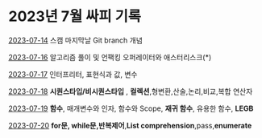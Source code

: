 # 2023년 7월 싸피 기록

[2023-07-14](https://github.com/SSAFY10kim/TIL/blob/master/7%EC%9B%94%20TIL/0714.md)  스캠 마지막날 Git branch 개념

[2023-07-16](https://github.com/SSAFY10kim/TIL/blob/master/7%EC%9B%94%20TIL/0716.md) 알고리즘 풀이 및 언팩킹 오퍼레이터와 애스터리스크(*)

[2023-07-17](https://github.com/SSAFY10kim/TIL/blob/master/7%EC%9B%94%20TIL/0717.md) 인터프리터, 표현식과 값, 변수

[2023-07-18](https://github.com/SSAFY10kim/TIL/blob/master/7%EC%9B%94%20TIL/0718.md) **시퀀스타입/비시퀀스타입** , **컬렉션**,형변환,산술,논리,비교,복합 연산자

[2023-07-19](https://github.com/SSAFY10kim/TIL/blob/master/7%EC%9B%94%20TIL/0719.md) **함수**, 매개변수와 인자, 함수와 Scope, **재귀 함수**, 유용한 함수, **LEGB**

[2023-07-20]() **for문, while문,반복제어**,**List comprehension**,pass,**enumerate**
